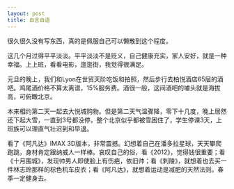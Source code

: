 ```yaml
---
layout: post
title: 自言自语
---
```




很久很久没有写东西，真的是佩服自己可以懒散到这个程度。

这几个月过得平平淡淡。平平淡淡不是贬义，自己健康充实，家人安好，就是一种幸福。上上班，看看电影，逛逛街，我觉得很满足。

元旦的晚上，我们和Lyon在世贸天阶吃饭和拍照，然后步行去柏悦酒店65层的酒吧。鸡尾酒价格不算太离谱，15%服务费。酒很一般，这间酒吧的噱头就是海拔高，可俯瞰北京。

本来相约第二天一起去大悦城购物。但是第二天气温骤降，零下十几度，晚上居然还下起大雪，一直到3号都没停，整个北京似乎都被雪困住了，学生停课3天，上班族可以理直气壮迟到和早退。

看了《阿凡达》IMAX 3D版本，非常震撼。幻想着自己在潘多拉星球，天天攀爬跑跳，身材肯定跟纳威人一样棒。哀叹自己的俗，看《2012》，觉得钱很重要；看《十月围城》，发现帅男人即使脸上有伤疤，依旧帅；看《刺陵》，就想着也去买一件林志玲那样的棕色机车皮衣；看《阿凡达》，就想着运动是减肥的天然法则。春季一定健身去。
